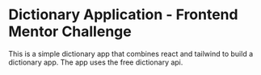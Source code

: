 # Dictionary Application - Frontend Mentor Challenge 

This is a simple dictionary app that combines react and tailwind to build a dictionary app.
The app uses the free dictionary api.

